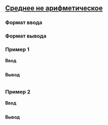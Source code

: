 ## [Среднее не арифметическое](../../../solutions/6.1/61_d.py)



### Формат ввода



### Формат вывода



### Пример 1

**Ввод**
```plaintext

```

**Вывод**
```plaintext

```

### Пример 2

**Ввод**
```plaintext

```

**Вывод**
```plaintext

```